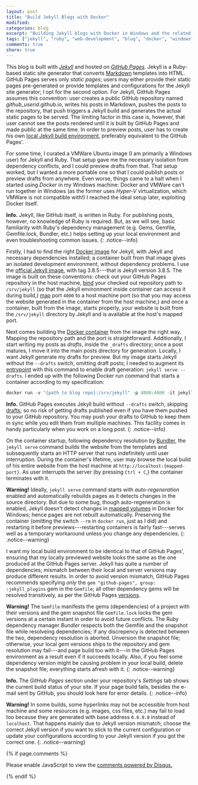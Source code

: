 ```yaml
---
layout: post
title: "Build Jekyll Blogs with Docker"
modified:
categories: blog
excerpt: "Building Jekyll blogs with Docker in Windows and the related anomalies."
tags: ["jekyll", "ruby", "web-development", "blog", "docker", "windows", "random-notes"]
comments: true
share: true
---
```


This blog is built with [_Jekyll_](https://jekyllrb.com) and hosted on [_GitHub Pages_](https://pages.github.com). Jekyll is a Ruby-based static site generator that converts [Markdown](https://www.markdownguide.org/getting-started) templates into HTML. GitHub Pages serves only _static pages_; users may either provide their static pages pre-generated or provide templates and configurations for the Jekyll site generator; I opt for the second option. For Jekyll, GitHub Pages assumes this convention: user creates a public GitHub repository named _github\_userid_.github.io, writes his posts in Markdown, pushes the posts to the repository, that push triggers a Jekyll build and generates the actual static pages to be served. The limiting factor in this case is, however, that user cannot see the posts rendered until it is built by GitHub Pages and made public at the same time. In order to preview posts, user has to create his own [local Jekyll build environment](https://help.github.com/en/articles/setting-up-your-github-pages-site-locally-with-jekyll), preferably equivalent to the GitHub Pages'.

For some time, I curated a VMWare Ubuntu image (I am primarily a Windows user) for Jekyll and Ruby. That setup gave me the necessary isolation from dependency conflicts, and I could preview drafts from that. That setup worked, but I wanted a more portable one so that I could publish posts or preview drafts from anywhere. Even worse, things came to a halt when I started using _Docker_ in my Windows machine: Docker and VMWare can't run together in Windows (as the former uses _Hyper-V_ virtualization, which VMWare is not compatible with!) I reached the ideal setup later, exploiting Docker itself.

**Info.** Jekyll, like GitHub itself, is written in Ruby. For publishing posts, however, no knowledge of Ruby is required. But, as we will see, basic familiarity with Ruby's dependency management (e.g. Gems, Gemfile, Gemfile.lock, Bundler, etc.) helps setting up your local environment and even troubleshooting common issues.
{: .notice--info}

Firstly, I had to find the right [Docker image](https://docs.docker.com/glossary/?term=IMAGE) for Jekyll, with Jekyll and necessary dependencies installed; a container built from that image gives an isolated development environment, without dependency problems. I use the [official Jekyll image](https://hub.docker.com/r/jekyll/jekyll), with tag 3.8.5---that is Jekyll version 3.8.5. The image is built on these conventions: check out your GitHub Pages repository in the host machine, [bind](https://docs.docker.com/storage/volumes/) your checked out repository path to `/srv/jekyll` (so that the Jekyll environment inside container can access it during build,) [map](https://docs.docker.com/config/containers/container-networking/#published-ports) port `4000` to a host machine port (so that you may access the website generated in the container from the host machine,) and once a container, built from the image, starts properly, your website is built from the `/srv/jekyll` directory by Jekyll and is available at the host's mapped port. 

Next comes building the [Docker container](https://docs.docker.com/glossary/?term=CONTAINER) from the image the right way. Mapping the repository path and the port is straightforward. Additionally, I start writing my posts as _drafts_, inside the `_drafts` directory; once a post matures, I move it into the main posts directory for generation. Locally, I want Jekyll generate my drafts for preview. But my image starts Jekyll without the `--drafts` switch, omitting draft posts; I needed to augment its [entrypoint](https://docs.docker.com/glossary/?term=ENTRYPOINT) with this command to enable draft generation: `jekyll serve --drafts`. I ended up with the following Docker run command that starts a container according to my specification:

```powershell
docker run -v "{path to blog repo}:/srv/jekyll" -p 4000:4000 -it jekyll/jekyll:3.8.5 /bin/bash -c "jekyll serve --drafts"
```

**Info.** GitHub Pages executes Jekyll build without `--drafts` switch, skipping [drafts](https://jekyllrb.com/docs/posts/#drafts); so no risk of getting drafts published even if you have them pushed to your GitHub repository. You may push your drafts to GitHub to keep them in sync while you edit them from multiple machines. This facility comes in handy particularly when you work on a long post.
{: .notice--info}

On the container startup, following dependency resolution by [Bundler](https://bundler.io/v2.0/man/bundle-install.1.html), the `jekyll serve` command builds the website from the templates and subsequently starts an HTTP server that runs indefinitely until user interruption. During the container's lifetime, user may browse the local build of his entire website from the host machine at `http://localhost:{mapped-port}`. As user interrupts the server (by pressing `Ctrl + C`,) the container terminates with it.

**Warning!** Ideally, `jekyll serve` command starts with _auto-regeneration_ enabled and automatically rebuilds pages as it detects changes in the source directory. But due to some bug, though auto-regeneration is enabled, Jekyll doesn't detect changes in [mapped volumes](https://docs.docker.com/storage/volumes/) in Docker for Windows; hence pages are not rebuilt automatically. Preserving the container (omitting the switch `--rm` in `docker run`, just as I did) and restarting it before previews---restarting containers is fairly fast---serves well as a temporary workaround unless you change any dependencies.
{: .notice--warning}

I want my local build environment to be identical to that of GitHub Pages', ensuring that my locally previewed website looks the same as the one produced at the GitHub Pages server. Jekyll has quite a number of dependencies; mismatch between their local and server versions may produce different results. In order to avoid version mismatch, GitHub Pages recommends specifying _only_ the `gem "github-pages", group: :jekyll_plugins` gem in the `Gemfile`; all other dependency gems will be resolved transitively, as per the GitHub Pages [versions](https://pages.github.com/versions/).

**Warning!** The `Gemfile` manifests the gems (dependencies) of a project with their versions and the gem snapshot file `Gemfile.lock` locks the gem versions at a certain instant in order to avoid future conflicts. The Ruby dependency manager _Bundler_ respects both the Gemfile and the snapshot file while resolveing dependencies; if any discrepency is detected between the two, dependency resolution is aborted. Unversion the snapshot file; otherwise, your local gem versions ships to the repository and gem resolution may fail---and page build too with it---in the GitHub Pages environment as a result even if it succeeds locally. Also, if you feel some dependency version might be causing problem in your local build, delete the snapshot file; everything starts afresh with it.
{: .notice--warning}

**Info.** The _GitHub Pages_ section under your repository's _Settings_ tab shows the current build status of your site. If your page build fails, besides the e-mail sent by GitHub, you should look here for error details.
{: .notice--info}

**Warning!** In some builds, some hyperlinks may not be accessible from host machine and some resources (e.g. images, css files, etc.) may fail to load too because they are generated with base address `0.0.0.0` instead of `localhost`. That happens mainly due to Jekyll version mismatch; choose the correct Jekyll version if you want to stick to the current configuration or update your configurations according to your Jekyll version if you got the correct one.
{: .notice--warning}


{% if page.comments %}
<div id="disqus_thread"></div>
<script type="text/javascript">
    /* * * CONFIGURATION VARIABLES * * */
    var disqus_shortname = 'fnasim';
    
    /* * * DON'T EDIT BELOW THIS LINE * * */
    (function() {
        var dsq = document.createElement('script'); dsq.type = 'text/javascript'; dsq.async = true;
        dsq.src = '//' + disqus_shortname + '.disqus.com/embed.js';
        (document.getElementsByTagName('head')[0] || document.getElementsByTagName('body')[0]).appendChild(dsq);
    })();
</script>
<noscript>Please enable JavaScript to view the <a href="https://disqus.com/?ref_noscript" rel="nofollow">comments powered by Disqus.</a></noscript>

{% endif %}
